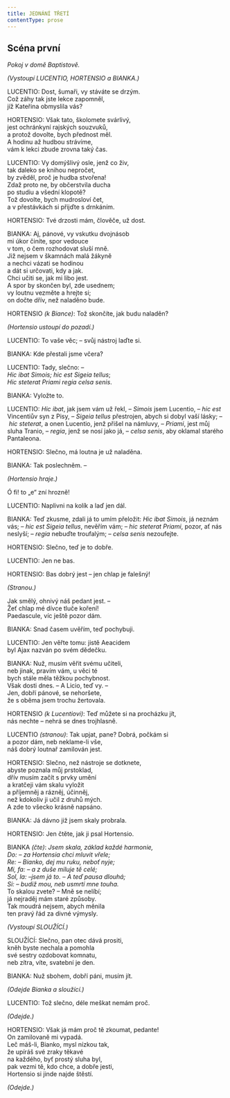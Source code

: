 ```yaml
---
title: JEDNÁNÍ TŘETÍ
contentType: prose
---
```


## Scéna první

_Pokoj v domě Baptistově._

_(Vystoupí LUCENTIO, HORTENSIO a BIANKA.)_

LUCENTIO: Dost, šumaři, vy stáváte se drzým.  
Což záhy tak jste lekce zapomněl,  
jíž Kateřina obmyslila vás?

HORTENSIO: Však tato, školomete svárlivý,  
jest ochránkyní rajských souzvuků,  
a protož dovolte, bych přednost měl.  
A hodinu až hudbou strávíme,  
vám k lekci zbude zrovna taký čas.

LUCENTIO: Vy domýšlivý osle, jenž co živ,  
tak daleko se knihou nepročet,  
by zvěděl, proč je hudba stvořena!  
Zdaž proto ne, by občerstvila ducha  
po studiu a všední klopotě?  
Tož dovolte, bych mudrosloví čet,  
a v přestávkách si přijďte s drnkáním.

HORTENSIO: Tvé drzosti mám, člověče, už dost.

BIANKA: Aj, pánové, vy vskutku dvojnásob  
mi úkor činíte, spor vedouce  
v tom, o čem rozhodovat sluší mně.  
Již nejsem v škamnách malá žákyně  
a nechci vázati se hodinou  
a dát si určovati, kdy a jak.  
Chci učiti se, jak mi libo jest.  
A spor by skončen byl, zde usednem;  
vy loutnu vezměte a hrejte si;  
on dočte dřív, než naladěno bude.

HORTENSIO _(k Biance)_: Tož skončíte, jak budu naladěn?

_(Hortensio ustoupí do pozadí.)_

LUCENTIO: To vaše věc; – svůj nástroj laďte si.

BIANKA: Kde přestali jsme včera?

LUCENTIO: Tady, slečno: –  
_Hic ibat Simois; hic est Sigeia tellus_;  
_Hic steterat Priami regia celsa senis_.

BIANKA: Vyložte to.

LUCENTIO: _Hic ibat_, jak jsem vám už řekl, – _Simois_ jsem Lucentio, – _hic est_ Vincentiův syn z Pisy, – _Sigeia tellus_ přestrojen, abych si dobyl vaší lásky; – _hic steterat_, a onen Lucentio, jenž přišel na námluvy, – _Priami_, jest můj sluha Tranio, – _regia_, jenž se nosí jako já, – _celsa senis_, aby oklamal starého Pantaleona.

HORTENSIO: Slečno, má loutna je už naladěna.

BIANKA: Tak poslechněm. –

_(Hortensio hraje.)_

Ó fi! to „e“ zní hrozně!

LUCENTIO: Naplivni na kolík a laď jen dál.

BIANKA: Teď zkusme, zdali já to umím přeložit: _Hic ibat Simois_, já neznám vás; – _hic est Sigeia tellus_, nevěřím vám; – _hic steterat Priami_, pozor, ať nás neslyší; – _regia_ nebuďte troufalým; – _celsa senis_ nezoufejte.

HORTENSIO: Slečno, teď je to dobře.

LUCENTIO: Jen ne bas.

HORTENSIO: Bas dobrý jest – jen chlap je falešný!

_(Stranou.)_

Jak smělý, ohnivý náš pedant jest. –  
Žeť chlap mé dívce tluče koření!  
Paedascule, víc ještě pozor dám.

BIANKA: Snad časem uvěřím, teď pochybuji.

LUCENTIO: Jen věřte tomu: jistě Aeacidem  
byl Ajax nazván po svém dědečku.

BIANKA: Nuž, musím věřit svému učiteli,  
neb jinak, pravím vám, u věci té  
bych stále měla těžkou pochybnost.  
Však dosti dnes. – A Licio, teď vy. –  
Jen, dobří pánové, se nehoršete,  
že s oběma jsem trochu žertovala.

HORTENSIO _(k Lucentiovi)_: Teď můžete si na procházku jít,  
nás nechte – nehrá se dnes trojhlasně.

LUCENTIO _(stranou)_: Tak upjat, pane? Dobrá, počkám si  
a pozor dám, neb neklame-li vše,  
náš dobrý loutnař zamilován jest.

HORTENSIO: Slečno, než nástroje se dotknete,  
abyste poznala můj prstoklad,  
dřív musím začít s prvky umění  
a kratčeji vám skalu vyložit  
a příjemněj a rázněj, účinněj,  
než kdokoliv ji učil z druhů mých.  
A zde to všecko krásně napsáno.

BIANKA: Já dávno již jsem skaly probrala.

HORTENSIO: Jen čtěte, jak ji psal Hortensio.

BIANKA _(čte)_: _Jsem skala, základ každé harmonie,  
Do: – za Hortensia chci mluvit vřele;  
Re: – Bianko, dej mu ruku, neboť nyje;  
Mi, fa: – a z duše miluje tě celé;  
Sol, la: –jsem já to. – A teď pausa dlouhá;  
Si: – budiž mou, neb usmrtí mne touha._  
To skalou zvete? – Mně se nelíbí;  
já nejraděj mám staré způsoby.  
Tak moudrá nejsem, abych měnila  
ten pravý řád za divné výmysly.

_(Vystoupí SLOUŽÍCÍ.)_

SLOUŽÍCÍ: Slečno, pan otec dává prositi,  
kněh byste nechala a pomohla  
své sestry ozdobovat komnatu,  
neb zítra, víte, svatební je den.

BIANKA: Nuž sbohem, dobří páni, musím jít.

_(Odejde Bianka a sloužící.)_

LUCENTIO: Tož slečno, déle meškat nemám proč.

_(Odejde.)_

HORTENSIO: Však já mám proč tě zkoumat, pedante!  
On zamilovaně mi vypadá.  
Leč máš-li, Bianko, mysl nízkou tak,  
že upíráš své zraky těkavé  
na každého, byť prostý sluha byl,  
pak vezmi tě, kdo chce, a dobře jesti,  
Hortensio si jinde najde štěstí.

_(Odejde.)_
